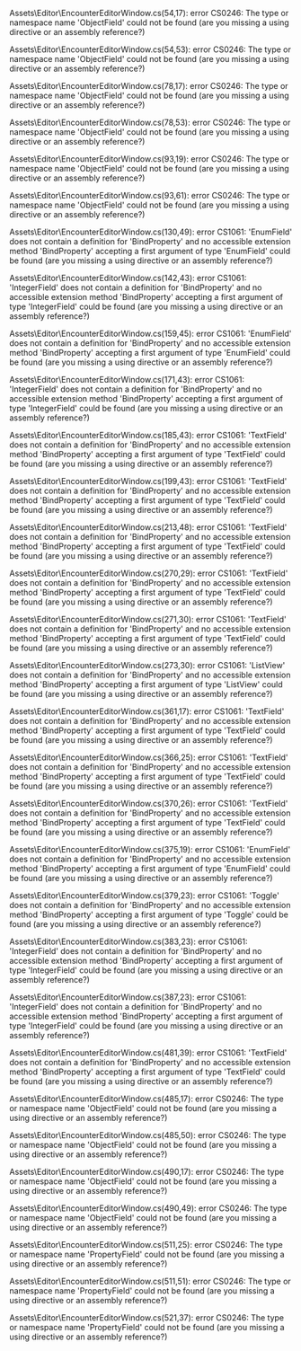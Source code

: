 Assets\Editor\EncounterEditorWindow.cs(54,17): error CS0246: The type or namespace name 'ObjectField' could not be found (are you missing a using directive or an assembly reference?)

Assets\Editor\EncounterEditorWindow.cs(54,53): error CS0246: The type or namespace name 'ObjectField' could not be found (are you missing a using directive or an assembly reference?)

Assets\Editor\EncounterEditorWindow.cs(78,17): error CS0246: The type or namespace name 'ObjectField' could not be found (are you missing a using directive or an assembly reference?)

Assets\Editor\EncounterEditorWindow.cs(78,53): error CS0246: The type or namespace name 'ObjectField' could not be found (are you missing a using directive or an assembly reference?)

Assets\Editor\EncounterEditorWindow.cs(93,19): error CS0246: The type or namespace name 'ObjectField' could not be found (are you missing a using directive or an assembly reference?)

Assets\Editor\EncounterEditorWindow.cs(93,61): error CS0246: The type or namespace name 'ObjectField' could not be found (are you missing a using directive or an assembly reference?)

Assets\Editor\EncounterEditorWindow.cs(130,49): error CS1061: 'EnumField' does not contain a definition for 'BindProperty' and no accessible extension method 'BindProperty' accepting a first argument of type 'EnumField' could be found (are you missing a using directive or an assembly reference?)

Assets\Editor\EncounterEditorWindow.cs(142,43): error CS1061: 'IntegerField' does not contain a definition for 'BindProperty' and no accessible extension method 'BindProperty' accepting a first argument of type 'IntegerField' could be found (are you missing a using directive or an assembly reference?)

Assets\Editor\EncounterEditorWindow.cs(159,45): error CS1061: 'EnumField' does not contain a definition for 'BindProperty' and no accessible extension method 'BindProperty' accepting a first argument of type 'EnumField' could be found (are you missing a using directive or an assembly reference?)

Assets\Editor\EncounterEditorWindow.cs(171,43): error CS1061: 'IntegerField' does not contain a definition for 'BindProperty' and no accessible extension method 'BindProperty' accepting a first argument of type 'IntegerField' could be found (are you missing a using directive or an assembly reference?)

Assets\Editor\EncounterEditorWindow.cs(185,43): error CS1061: 'TextField' does not contain a definition for 'BindProperty' and no accessible extension method 'BindProperty' accepting a first argument of type 'TextField' could be found (are you missing a using directive or an assembly reference?)

Assets\Editor\EncounterEditorWindow.cs(199,43): error CS1061: 'TextField' does not contain a definition for 'BindProperty' and no accessible extension method 'BindProperty' accepting a first argument of type 'TextField' could be found (are you missing a using directive or an assembly reference?)

Assets\Editor\EncounterEditorWindow.cs(213,48): error CS1061: 'TextField' does not contain a definition for 'BindProperty' and no accessible extension method 'BindProperty' accepting a first argument of type 'TextField' could be found (are you missing a using directive or an assembly reference?)

Assets\Editor\EncounterEditorWindow.cs(270,29): error CS1061: 'TextField' does not contain a definition for 'BindProperty' and no accessible extension method 'BindProperty' accepting a first argument of type 'TextField' could be found (are you missing a using directive or an assembly reference?)

Assets\Editor\EncounterEditorWindow.cs(271,30): error CS1061: 'TextField' does not contain a definition for 'BindProperty' and no accessible extension method 'BindProperty' accepting a first argument of type 'TextField' could be found (are you missing a using directive or an assembly reference?)

Assets\Editor\EncounterEditorWindow.cs(273,30): error CS1061: 'ListView' does not contain a definition for 'BindProperty' and no accessible extension method 'BindProperty' accepting a first argument of type 'ListView' could be found (are you missing a using directive or an assembly reference?)

Assets\Editor\EncounterEditorWindow.cs(361,17): error CS1061: 'TextField' does not contain a definition for 'BindProperty' and no accessible extension method 'BindProperty' accepting a first argument of type 'TextField' could be found (are you missing a using directive or an assembly reference?)

Assets\Editor\EncounterEditorWindow.cs(366,25): error CS1061: 'TextField' does not contain a definition for 'BindProperty' and no accessible extension method 'BindProperty' accepting a first argument of type 'TextField' could be found (are you missing a using directive or an assembly reference?)

Assets\Editor\EncounterEditorWindow.cs(370,26): error CS1061: 'TextField' does not contain a definition for 'BindProperty' and no accessible extension method 'BindProperty' accepting a first argument of type 'TextField' could be found (are you missing a using directive or an assembly reference?)

Assets\Editor\EncounterEditorWindow.cs(375,19): error CS1061: 'EnumField' does not contain a definition for 'BindProperty' and no accessible extension method 'BindProperty' accepting a first argument of type 'EnumField' could be found (are you missing a using directive or an assembly reference?)

Assets\Editor\EncounterEditorWindow.cs(379,23): error CS1061: 'Toggle' does not contain a definition for 'BindProperty' and no accessible extension method 'BindProperty' accepting a first argument of type 'Toggle' could be found (are you missing a using directive or an assembly reference?)

Assets\Editor\EncounterEditorWindow.cs(383,23): error CS1061: 'IntegerField' does not contain a definition for 'BindProperty' and no accessible extension method 'BindProperty' accepting a first argument of type 'IntegerField' could be found (are you missing a using directive or an assembly reference?)

Assets\Editor\EncounterEditorWindow.cs(387,23): error CS1061: 'IntegerField' does not contain a definition for 'BindProperty' and no accessible extension method 'BindProperty' accepting a first argument of type 'IntegerField' could be found (are you missing a using directive or an assembly reference?)

Assets\Editor\EncounterEditorWindow.cs(481,39): error CS1061: 'TextField' does not contain a definition for 'BindProperty' and no accessible extension method 'BindProperty' accepting a first argument of type 'TextField' could be found (are you missing a using directive or an assembly reference?)

Assets\Editor\EncounterEditorWindow.cs(485,17): error CS0246: The type or namespace name 'ObjectField' could not be found (are you missing a using directive or an assembly reference?)

Assets\Editor\EncounterEditorWindow.cs(485,50): error CS0246: The type or namespace name 'ObjectField' could not be found (are you missing a using directive or an assembly reference?)

Assets\Editor\EncounterEditorWindow.cs(490,17): error CS0246: The type or namespace name 'ObjectField' could not be found (are you missing a using directive or an assembly reference?)

Assets\Editor\EncounterEditorWindow.cs(490,49): error CS0246: The type or namespace name 'ObjectField' could not be found (are you missing a using directive or an assembly reference?)

Assets\Editor\EncounterEditorWindow.cs(511,25): error CS0246: The type or namespace name 'PropertyField' could not be found (are you missing a using directive or an assembly reference?)

Assets\Editor\EncounterEditorWindow.cs(511,51): error CS0246: The type or namespace name 'PropertyField' could not be found (are you missing a using directive or an assembly reference?)

Assets\Editor\EncounterEditorWindow.cs(521,37): error CS0246: The type or namespace name 'PropertyField' could not be found (are you missing a using directive or an assembly reference?)


